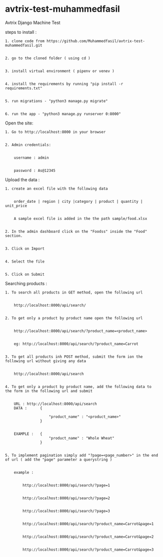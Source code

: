 # avtrix-test-muhammedfasil
Avtrix Django Machine Test

steps to install :

    1. clone code from https://github.com/Muhammedfasil/avtrix-test-muhammedfasil.git


    2. go to the cloned folder ( using cd )


    3. install virtual environment ( pipenv or venev )


    4. install the requirements by running "pip install -r requirements.txt"


    5. run migrations - "python3 manage.py migrate"


    6. run the app - "python3 manage.py runserver 0:8000"



Open the site:


    1. Go to http://localhost:8000 in your browser


    2. Admin credentials:
    
    
        username : admin
        
        
        password : As@12345


Upload the data :


    1. create an excel file with the following data 


        order_date | region | city |category | product | quantity | unit_price


        A sample excel file is added in the the path sample/food.xlsx


    2. In the admin dashboard click on the "Foodss" inside the "Food" section.


    3. Click on Import


    4. Select the file


    5. Click on Submit


Searching products :


    1. To search all products in GET method, open the following url


        http://localhost:8000/api/search/


    2. To get only a product by product name open the following url


        http://localhost:8000/api/search/?product_name=<product_name>


        eg: http://localhost:8000/api/search/?product_name=Carrot

    
    3. To get all products inh POST method, submit the form ion the following url without giving any data


        http://localhost:8000/api/search
    

    4. To get only a product by product name, add the following data to the form in the following url and submit


        URL : http://localhost:8000/api/search
        DATA :      {
            
                        "product_name" : "<product_name>"
                    }


        EXAMPLE :   {
                        "product_name" : "Whole Wheat"
                    }


    5. To implement pagination simply add "?page=<page_number>" in the end of url ( add the "page" parameter a querystring )


        example :


            http://localhost:8000/api/search/?page=1


            http://localhost:8000/api/search/?page=2


            http://localhost:8000/api/search/?page=3


            http://localhost:8000/api/search/?product_name=Carrot&page=1


            http://localhost:8000/api/search/?product_name=Carrot&page=2


            http://localhost:8000/api/search/?product_name=Carrot&page=3

            
